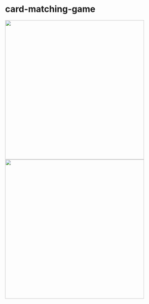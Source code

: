 # card-matching-game
<img src="https://i.ibb.co/H7pcHvZ/Screen-Shot-2022-06-28-at-00-22-31.png" height="450px">
<img src="https://i.ibb.co/PTwnjhW/Screen-Shot-2022-06-28-at-00-30-24.png" height="450px">

